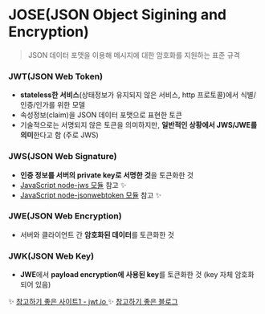 # JOSE(JSON Object Sigining and Encryption)
> JSON 데이터 포맷을 이용해 메시지에 대한 암호화를 지원하는 표준 규격

### JWT(JSON Web Token)
+ **stateless한 서비스**(상태정보가 유지되지 않은 서비스, http 프로토콜)에서 식별/인증/인가를 위한 모델
+ 속성정보(claim)을 JSON 데이터 포맷으로 표현한 토큰
+ 기술적으로는 서명되지 않은 토큰을 의미하지만, **일반적인 상황에서 JWS/JWE를 의미**한다고 함 (주로 JWS)   

### JWS(JSON Web Signature)
+ **인증 정보를 서버의 private key로 서명한 것**을 토큰화한 것
+ [JavaScript node-jws 모듈](https://github.com/auth0/node-jws) 참고 ✨   
+ [JavaScript node-jsonwebtoken 모듈](https://github.com/auth0/node-jsonwebtoken) 참고 ✨   

### JWE(JSON Web Encryption)
+ 서버와 클라이언트 간 **암호화된 데이터**를 토큰화한 것   

### JWK(JSON Web Key)
+ **JWE**에서 **payload encryption에 사용된 key**를 토큰화한 것 (key 자체 암호화 되어 있음)   

✨ [참고하기 좋은 사이트1 - jwt.io ](https://jwt.io/)
✨ [참고하기 좋은 블로그](https://ehdvudee.tistory.com/14)   
